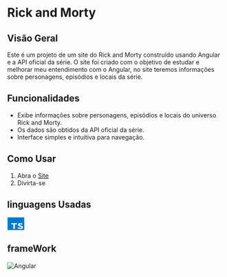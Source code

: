 #  Rick and Morty 

## Visão Geral

Este é um projeto de um site do Rick and Morty construído usando Angular e a API oficial da série. O site foi criado com o objetivo de estudar e melhorar meu entendimento com o Angular, no site teremos informações sobre personagens, episódios e locais da série.

## Funcionalidades

- Exibe informações sobre personagens, episódios e locais do universo Rick and Morty.
- Os dados são obtidos da API oficial da série.
- Interface simples e intuitiva para navegação.

## Como Usar

1. Abra o [Site]()
2. Divirta-se

## linguagens Usadas
 <img align="center" alt="Ts" height="30" width="40" src="https://raw.githubusercontent.com/devicons/devicon/master/icons/typescript/typescript-plain.svg">
 
 ## frameWork
  <img align="center" alt="Angular" height="30" width="40"  src="https://cdn.jsdelivr.net/gh/devicons/devicon/icons/angularjs/angularjs-original.svg" />
